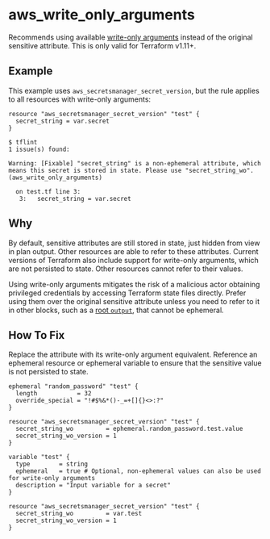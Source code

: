 # aws_write_only_arguments

Recommends using available [write-only arguments](https://developer.hashicorp.com/terraform/language/resources/ephemeral/write-only) instead of the original sensitive attribute. This is only valid for Terraform v1.11+.

## Example

This example uses `aws_secretsmanager_secret_version`, but the rule applies to all resources with write-only arguments:

```hcl
resource "aws_secretsmanager_secret_version" "test" {
  secret_string = var.secret
}
```

```
$ tflint
1 issue(s) found:

Warning: [Fixable] "secret_string" is a non-ephemeral attribute, which means this secret is stored in state. Please use "secret_string_wo". (aws_write_only_arguments)

  on test.tf line 3:
   3:   secret_string = var.secret

```

## Why

By default, sensitive attributes are still stored in state, just hidden from view in plan output. Other resources are able to refer to these attributes. Current versions of Terraform also include support for write-only arguments, which are not persisted to state. Other resources cannot refer to their values.

Using write-only arguments mitigates the risk of a malicious actor obtaining privileged credentials by accessing Terraform state files directly. Prefer using them over the original sensitive attribute unless you need to refer to it in other blocks, such as a [root `output`](https://developer.hashicorp.com/terraform/language/values/outputs#ephemeral-avoid-storing-values-in-state-or-plan-files), that cannot be ephemeral.

## How To Fix

Replace the attribute with its write-only argument equivalent. Reference an ephemeral resource or ephemeral variable to ensure that the sensitive value is not persisted to state.

```hcl
ephemeral "random_password" "test" {
  length           = 32
  override_special = "!#$%&*()-_=+[]{}<>:?"
}

resource "aws_secretsmanager_secret_version" "test" {
  secret_string_wo         = ephemeral.random_password.test.value
  secret_string_wo_version = 1
}
```

```hcl
variable "test" {
  type        = string
  ephemeral   = true # Optional, non-ephemeral values can also be used for write-only arguments
  description = "Input variable for a secret"
}

resource "aws_secretsmanager_secret_version" "test" {
  secret_string_wo         = var.test
  secret_string_wo_version = 1
}
```
